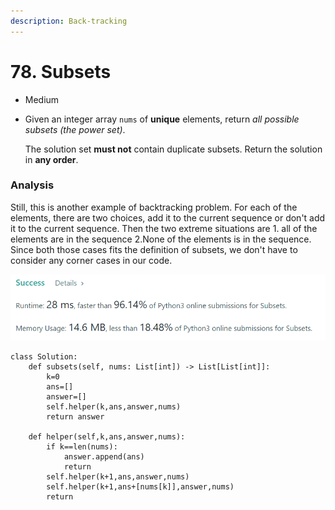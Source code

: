 ```yaml
---
description: Back-tracking
---
```


# 78. Subsets

* Medium
*   Given an integer array `nums` of **unique** elements, return _all possible subsets (the power set)_.

    The solution set **must not** contain duplicate subsets. Return the solution in **any order**.

### Analysis&#x20;

Still, this is another example of backtracking problem. For each of the elements, there are two choices, add it to the current sequence or don't add it to the current sequence. Then the two extreme situations are 1. all of the elements are in the sequence  2.None of the elements is in the sequence.   Since both those cases fits the definition of subsets, we don't have to consider any corner cases in our code.&#x20;

![](<../../.gitbook/assets/image (13) (1) (1) (1).png>)

```
class Solution:
    def subsets(self, nums: List[int]) -> List[List[int]]:
        k=0
        ans=[]
        answer=[]
        self.helper(k,ans,answer,nums)
        return answer
        
    def helper(self,k,ans,answer,nums):
        if k==len(nums):
            answer.append(ans)
            return 
        self.helper(k+1,ans,answer,nums)
        self.helper(k+1,ans+[nums[k]],answer,nums)
        return 
        
```
